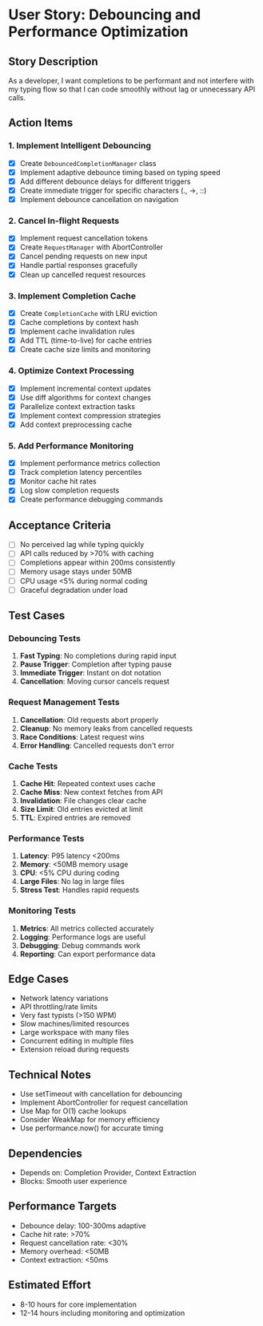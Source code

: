 # User Story: Debouncing and Performance Optimization

## Story Description

As a developer, I want completions to be performant and not interfere with my typing flow so that I can code smoothly without lag or unnecessary API calls.

## Action Items

### 1. Implement Intelligent Debouncing

- [x] Create `DebouncedCompletionManager` class
- [x] Implement adaptive debounce timing based on typing speed
- [x] Add different debounce delays for different triggers
- [x] Create immediate trigger for specific characters (., ->, ::)
- [x] Implement debounce cancellation on navigation

### 2. Cancel In-flight Requests

- [x] Implement request cancellation tokens
- [x] Create `RequestManager` with AbortController
- [x] Cancel pending requests on new input
- [x] Handle partial responses gracefully
- [x] Clean up cancelled request resources

### 3. Implement Completion Cache

- [x] Create `CompletionCache` with LRU eviction
- [x] Cache completions by context hash
- [x] Implement cache invalidation rules
- [x] Add TTL (time-to-live) for cache entries
- [x] Create cache size limits and monitoring

### 4. Optimize Context Processing

- [x] Implement incremental context updates
- [x] Use diff algorithms for context changes
- [x] Parallelize context extraction tasks
- [x] Implement context compression strategies
- [x] Add context preprocessing cache

### 5. Add Performance Monitoring

- [x] Implement performance metrics collection
- [x] Track completion latency percentiles
- [x] Monitor cache hit rates
- [x] Log slow completion requests
- [x] Create performance debugging commands

## Acceptance Criteria

- [ ] No perceived lag while typing quickly
- [ ] API calls reduced by >70% with caching
- [ ] Completions appear within 200ms consistently
- [ ] Memory usage stays under 50MB
- [ ] CPU usage <5% during normal coding
- [ ] Graceful degradation under load

## Test Cases

### Debouncing Tests

1. **Fast Typing**: No completions during rapid input
2. **Pause Trigger**: Completion after typing pause
3. **Immediate Trigger**: Instant on dot notation
4. **Cancellation**: Moving cursor cancels request

### Request Management Tests

1. **Cancellation**: Old requests abort properly
2. **Cleanup**: No memory leaks from cancelled requests
3. **Race Conditions**: Latest request wins
4. **Error Handling**: Cancelled requests don't error

### Cache Tests

1. **Cache Hit**: Repeated context uses cache
2. **Cache Miss**: New context fetches from API
3. **Invalidation**: File changes clear cache
4. **Size Limit**: Old entries evicted at limit
5. **TTL**: Expired entries are removed

### Performance Tests

1. **Latency**: P95 latency <200ms
2. **Memory**: <50MB memory usage
3. **CPU**: <5% CPU during coding
4. **Large Files**: No lag in large files
5. **Stress Test**: Handles rapid requests

### Monitoring Tests

1. **Metrics**: All metrics collected accurately
2. **Logging**: Performance logs are useful
3. **Debugging**: Debug commands work
4. **Reporting**: Can export performance data

## Edge Cases

- Network latency variations
- API throttling/rate limits
- Very fast typists (>150 WPM)
- Slow machines/limited resources
- Large workspace with many files
- Concurrent editing in multiple files
- Extension reload during requests

## Technical Notes

- Use setTimeout with cancellation for debouncing
- Implement AbortController for request cancellation
- Use Map for O(1) cache lookups
- Consider WeakMap for memory efficiency
- Use performance.now() for accurate timing

## Dependencies

- Depends on: Completion Provider, Context Extraction
- Blocks: Smooth user experience

## Performance Targets

- Debounce delay: 100-300ms adaptive
- Cache hit rate: >70%
- Request cancellation rate: <30%
- Memory overhead: <50MB
- Context extraction: <50ms

## Estimated Effort

- 8-10 hours for core implementation
- 12-14 hours including monitoring and optimization
